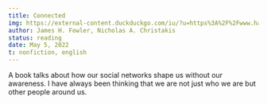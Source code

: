 ```yaml
---
title: Connected
img: https://external-content.duckduckgo.com/iu/?u=https%3A%2F%2Fwww.hachettebookgroup.com%2Fwp-content%2Fuploads%2F2017%2F06%2F9780316071345.jpg%3Ffit%3D445%252C675&f=1&nofb=1
author: James H. Fowler, Nicholas A. Christakis
status: reading
date: May 5, 2022
t: nonfiction, english
---
```


A book talks about how our social networks shape us without our awareness. I have always been thinking that we are not just who we are but other people around us.
